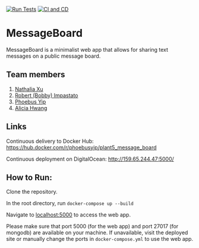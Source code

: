 [![Run Tests](https://github.com/software-students-fall2023/5-final-project-plant5/actions/workflows/test.yml/badge.svg)](https://github.com/software-students-fall2023/5-final-project-plant5/actions/workflows/test.yml)
[![CI and CD](https://github.com/software-students-fall2023/5-final-project-plant5/actions/workflows/CI-CD.yml/badge.svg)](https://github.com/software-students-fall2023/5-final-project-plant5/actions/workflows/CI-CD.yml)

# MessageBoard
MessageBoard is a minimalist web app that allows for sharing text messages on a public message board.

## Team members
1. [Nathalia Xu](https://github.com/slurp-slurp)
2. [Robert (Bobby) Impastato](https://github.com/bobbyimpastato)
3. [Phoebus Yip](https://github.com/phoebusyip)
4. [Alicia Hwang](https://github.com/a-j-hwang)

## Links
Continuous delivery to Docker Hub: https://hub.docker.com/r/phoebusyip/plant5_message_board

Continuous deployment on DigitalOcean: http://159.65.244.47:5000/

## How to Run:
Clone the repository. 

In the root directory, run `docker-compose up --build`

Navigate to [localhost:5000](http://localhost:5000/) to access the web app.    

Please make sure that port 5000 (for the web app) and port 27017 (for mongodb) are available on your machine. If unavailable, visit the deployed site or manually change the ports in `docker-compose.yml` to use the web app.